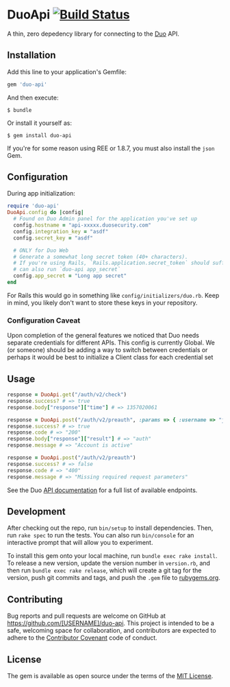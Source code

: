 # DuoApi [![Build Status](https://travis-ci.org/highrisehq/duo-api.svg)](https://travis-ci.org/highrisehq/duo-api)

A thin, zero depedency library for connecting to the [Duo](https://www.duosecurity.com/) API.

## Installation

Add this line to your application's Gemfile:

```ruby
gem 'duo-api'
```

And then execute:

```
$ bundle
```

Or install it yourself as:

```
$ gem install duo-api
```

If you're for some reason using REE or 1.8.7, you must also install the `json` Gem.

## Configuration

During app initialization:
```ruby
require 'duo-api'
DuoApi.config do |config|
  # Found on Duo Admin panel for the application you've set up
  config.hostname = "api-xxxxx.duosecurity.com"
  config.integration_key = "asdf"
  config.secret_key = "asdf"

  # ONLY for Duo Web
  # Generate a somewhat long secret token (40+ characters).
  # If you're using Rails, `Rails.application.secret_token` should suffice
  # can also run `duo-api app_secret`
  config.app_secret = "Long app secret"
end
```

For Rails this would go in something like `config/initializers/duo.rb`.
Keep in mind, you likely don't want to store these keys in your repository.

### Configuration Caveat

Upon completion of the general features we noticed that Duo needs separate
credentials for different APIs. This config is currently Global. We (or someone)
should be adding a way to switch between credentials or perhaps it would be best
to initialize a Client class for each credential set

## Usage

```ruby
response = DuoApi.get("/auth/v2/check")
response.success? # => true
response.body["response"]["time"] # => 1357020061

response = DuoApi.post("/auth/v2/preauth", :params => { :username => "jphenow" })
response.success? # => true
response.code # => "200"
response.body["response"]["result"] # => "auth"
response.message # => "Account is active"

response = DuoApi.post("/auth/v2/preauth")
response.success? # => false
response.code # => "400"
response.message # => "Missing required request parameters"
```

See the Duo [API documentation](https://www.duosecurity.com/docs/authapi) for a full list of
available endpoints.


## Development

After checking out the repo, run `bin/setup` to install dependencies. Then, run `rake spec` to run the tests. You can also run `bin/console` for an interactive prompt that will allow you to experiment.

To install this gem onto your local machine, run `bundle exec rake install`. To release a new version, update the version number in `version.rb`, and then run `bundle exec rake release`, which will create a git tag for the version, push git commits and tags, and push the `.gem` file to [rubygems.org](https://rubygems.org).

## Contributing

Bug reports and pull requests are welcome on GitHub at https://github.com/[USERNAME]/duo-api. This project is intended to be a safe, welcoming space for collaboration, and contributors are expected to adhere to the [Contributor Covenant](contributor-covenant.org) code of conduct.


## License

The gem is available as open source under the terms of the [MIT License](http://opensource.org/licenses/MIT).


